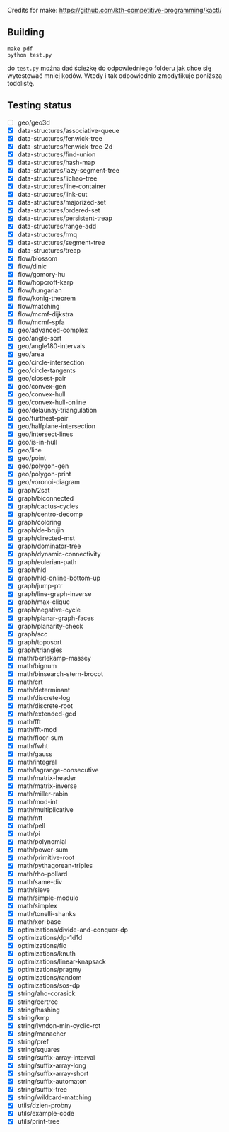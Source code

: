 Credits for make: https://github.com/kth-competitive-programming/kactl/

## Building

```
make pdf
python test.py
```
do `test.py` można dać ścieżkę do odpowiedniego folderu jak chce się wytestować mniej kodów.
Wtedy i tak odpowiednio zmodyfikuje poniższą todolistę.

## Testing status
- [ ] geo/geo3d
- [x] data-structures/associative-queue
- [x] data-structures/fenwick-tree
- [x] data-structures/fenwick-tree-2d
- [x] data-structures/find-union
- [x] data-structures/hash-map
- [x] data-structures/lazy-segment-tree
- [x] data-structures/lichao-tree
- [x] data-structures/line-container
- [x] data-structures/link-cut
- [x] data-structures/majorized-set
- [x] data-structures/ordered-set
- [x] data-structures/persistent-treap
- [x] data-structures/range-add
- [x] data-structures/rmq
- [x] data-structures/segment-tree
- [x] data-structures/treap
- [x] flow/blossom
- [x] flow/dinic
- [x] flow/gomory-hu
- [x] flow/hopcroft-karp
- [x] flow/hungarian
- [x] flow/konig-theorem
- [x] flow/matching
- [x] flow/mcmf-dijkstra
- [x] flow/mcmf-spfa
- [x] geo/advanced-complex
- [x] geo/angle-sort
- [x] geo/angle180-intervals
- [x] geo/area
- [x] geo/circle-intersection
- [x] geo/circle-tangents
- [x] geo/closest-pair
- [x] geo/convex-gen
- [x] geo/convex-hull
- [x] geo/convex-hull-online
- [x] geo/delaunay-triangulation
- [x] geo/furthest-pair
- [x] geo/halfplane-intersection
- [x] geo/intersect-lines
- [x] geo/is-in-hull
- [x] geo/line
- [x] geo/point
- [x] geo/polygon-gen
- [x] geo/polygon-print
- [x] geo/voronoi-diagram
- [x] graph/2sat
- [x] graph/biconnected
- [x] graph/cactus-cycles
- [x] graph/centro-decomp
- [x] graph/coloring
- [x] graph/de-brujin
- [x] graph/directed-mst
- [x] graph/dominator-tree
- [x] graph/dynamic-connectivity
- [x] graph/eulerian-path
- [x] graph/hld
- [x] graph/hld-online-bottom-up
- [x] graph/jump-ptr
- [x] graph/line-graph-inverse
- [x] graph/max-clique
- [x] graph/negative-cycle
- [x] graph/planar-graph-faces
- [x] graph/planarity-check
- [x] graph/scc
- [x] graph/toposort
- [x] graph/triangles
- [x] math/berlekamp-massey
- [x] math/bignum
- [x] math/binsearch-stern-brocot
- [x] math/crt
- [x] math/determinant
- [x] math/discrete-log
- [x] math/discrete-root
- [x] math/extended-gcd
- [x] math/fft
- [x] math/fft-mod
- [x] math/floor-sum
- [x] math/fwht
- [x] math/gauss
- [x] math/integral
- [x] math/lagrange-consecutive
- [x] math/matrix-header
- [x] math/matrix-inverse
- [x] math/miller-rabin
- [x] math/mod-int
- [x] math/multiplicative
- [x] math/ntt
- [x] math/pell
- [x] math/pi
- [x] math/polynomial
- [x] math/power-sum
- [x] math/primitive-root
- [x] math/pythagorean-triples
- [x] math/rho-pollard
- [x] math/same-div
- [x] math/sieve
- [x] math/simple-modulo
- [x] math/simplex
- [x] math/tonelli-shanks
- [x] math/xor-base
- [x] optimizations/divide-and-conquer-dp
- [x] optimizations/dp-1d1d
- [x] optimizations/fio
- [x] optimizations/knuth
- [x] optimizations/linear-knapsack
- [x] optimizations/pragmy
- [x] optimizations/random
- [x] optimizations/sos-dp
- [x] string/aho-corasick
- [x] string/eertree
- [x] string/hashing
- [x] string/kmp
- [x] string/lyndon-min-cyclic-rot
- [x] string/manacher
- [x] string/pref
- [x] string/squares
- [x] string/suffix-array-interval
- [x] string/suffix-array-long
- [x] string/suffix-array-short
- [x] string/suffix-automaton
- [x] string/suffix-tree
- [x] string/wildcard-matching
- [x] utils/dzien-probny
- [x] utils/example-code
- [x] utils/print-tree